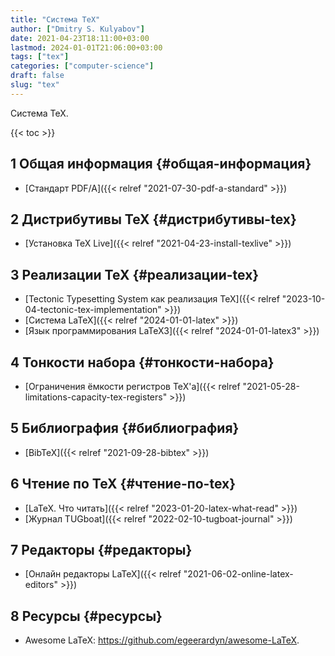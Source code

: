 ```yaml
---
title: "Система TeX"
author: ["Dmitry S. Kulyabov"]
date: 2021-04-23T18:11:00+03:00
lastmod: 2024-01-01T21:06:00+03:00
tags: ["tex"]
categories: ["computer-science"]
draft: false
slug: "tex"
---
```


Система TeX.

<!--more-->

{{< toc >}}


## <span class="section-num">1</span> Общая информация {#общая-информация}

-   [Стандарт PDF/A]({{< relref "2021-07-30-pdf-a-standard" >}})


## <span class="section-num">2</span> Дистрибутивы TeX {#дистрибутивы-tex}

-   [Установка TeX Live]({{< relref "2021-04-23-install-texlive" >}})


## <span class="section-num">3</span> Реализации TeX {#реализации-tex}

-   [Tectonic Typesetting System как реализация TeX]({{< relref "2023-10-04-tectonic-tex-implementation" >}})
-   [Система LaTeX]({{< relref "2024-01-01-latex" >}})
-   [Язык программирования LaTeX3]({{< relref "2024-01-01-latex3" >}})


## <span class="section-num">4</span> Тонкости набора {#тонкости-набора}

-   [Ограничения ёмкости регистров TeX'а]({{< relref "2021-05-28-limitations-capacity-tex-registers" >}})


## <span class="section-num">5</span> Библиография {#библиография}

-   [BibTeX]({{< relref "2021-09-28-bibtex" >}})


## <span class="section-num">6</span> Чтение по TeX {#чтение-по-tex}

-   [LaTeX. Что читать]({{< relref "2023-01-20-latex-what-read" >}})
-   [Журнал TUGboat]({{< relref "2022-02-10-tugboat-journal" >}})


## <span class="section-num">7</span> Редакторы {#редакторы}

-   [Онлайн редакторы LaTeX]({{< relref "2021-06-02-online-latex-editors" >}})


## <span class="section-num">8</span> Ресурсы {#ресурсы}

-   Awesome LaTeX: <https://github.com/egeerardyn/awesome-LaTeX>.
